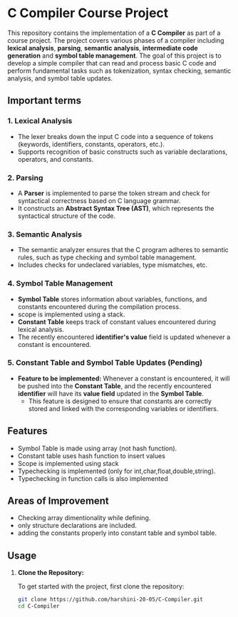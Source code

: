 # C Compiler Course Project

This repository contains the implementation of a **C Compiler** as part of a course project. The project covers various phases of a compiler including **lexical analysis**, **parsing**, **semantic analysis**, **intermediate code generation** and **symbol table management**. The goal of this project is to develop a simple compiler that can read and process basic C code and perform fundamental tasks such as tokenization, syntax checking, semantic analysis, and symbol table updates.

## Important terms

### 1. **Lexical Analysis**
- The lexer breaks down the input C code into a sequence of tokens (keywords, identifiers, constants, operators, etc.).
- Supports recognition of basic constructs such as variable declarations, operators, and constants.

### 2. **Parsing**
- A **Parser** is implemented to parse the token stream and check for syntactical correctness based on C language grammar.
- It constructs an **Abstract Syntax Tree (AST)**, which represents the syntactical structure of the code.

### 3. **Semantic Analysis**
- The semantic analyzer ensures that the C program adheres to semantic rules, such as type checking and symbol table management.
- Includes checks for undeclared variables, type mismatches, etc.

### 4. **Symbol Table Management**
- **Symbol Table** stores information about variables, functions, and constants encountered during the compilation process.
- scope is implemented using a stack.
- **Constant Table** keeps track of constant values encountered during lexical analysis.
- The recently encountered **identifier's value** field is updated whenever a constant is encountered.

### 5. **Constant Table and Symbol Table Updates (Pending)**
- **Feature to be implemented:** Whenever a constant is encountered, it will be pushed into the **Constant Table**, and the recently encountered **identifier** will have its **value field** updated in the **Symbol Table**.
  - This feature is designed to ensure that constants are correctly stored and linked with the corresponding variables or identifiers.

## **Features**
- Symbol Table is made using array (not hash function).
- Constant table uses hash function to insert values
- Scope is implemented using stack
- Typechecking is implemented (only for int,char,float,double,string).
- Typechecking in function calls is also implemented

  
## **Areas of Improvement**
- Checking array dimentionality while defining.
- only structure declarations are included.
- adding the constants properly into constant table and symbol table.
  



## Usage

1. **Clone the Repository:**

   To get started with the project, first clone the repository:

   ```bash
   git clone https://github.com/harshini-20-05/C-Compiler.git
   cd C-Compiler

